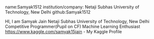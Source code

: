 name:Samyak1512
institution/company: Netaji Subhas University of Technology, New Delhi
github:Samyak1512

HI, I am Samyak Jain
Netaji Subhas University of Technology, New Delhi
Competitive Programmer(Pupil on CF)
Machine Learning Enthusiast
https://www.kaggle.com/samyak15jain - My Kaggle Profile
